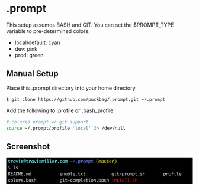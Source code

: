 .prompt
=======

This setup assumes BASH and GIT. You can set the $PROMPT_TYPE variable to
pre-determined colors.

- local/default: cyan
- dev: pink
- prod: green

Manual Setup
------------

Place this .prompt directory into your home directory.

```console
$ git clone https://github.com/puckbag/.prompt.git ~/.prompt
```

Add the following to .profile or .bash_profile

```bash
# colored prompt w/ git support
source ~/.prompt/profile 'local' 2> /dev/null
```

Screenshot
----------

![.prompt Screenshot](/screenshot.png?raw=true ".prompt Screenshot")
